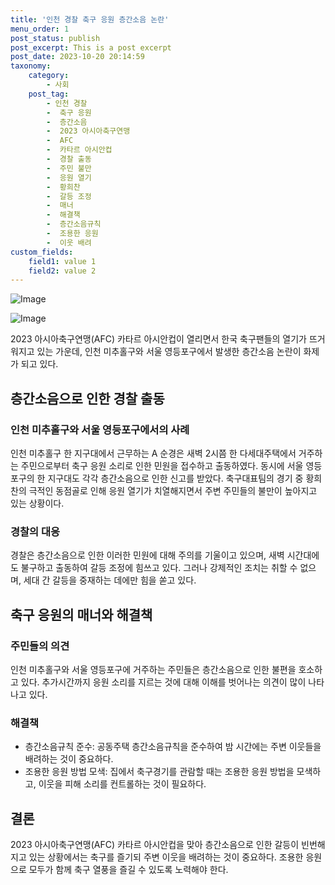 ```yaml
---
title: '인천 경찰 축구 응원 층간소음 논란'
menu_order: 1
post_status: publish
post_excerpt: This is a post excerpt
post_date: 2023-10-20 20:14:59
taxonomy:
    category:
        - 사회
    post_tag:
        - 인천 경찰
        -  축구 응원
        -  층간소음
        -  2023 아시아축구연맹
        -  AFC
        -  카타르 아시안컵
        -  경찰 출동
        -  주민 불만
        -  응원 열기
        -  황희찬
        -  갈등 조정
        -  매너
        -  해결책
        -  층간소음규칙
        -  조용한 응원
        -  이웃 배려
custom_fields:
    field1: value 1
    field2: value 2
---
```


![Image](https://imgnews.pstatic.net/image/025/2024/02/06/0003339958_001_20240206154001055.jpg?type=w647)

![Image](https://imgnews.pstatic.net/image/025/2024/02/06/0003339958_002_20240206154001098.jpg?type=w647)


2023 아시아축구연맹(AFC) 카타르 아시안컵이 열리면서 한국 축구팬들의 열기가 뜨거워지고 있는 가운데, 인천 미추홀구와 서울 영등포구에서 발생한 층간소음 논란이 화제가 되고 있다.

## 층간소음으로 인한 경찰 출동

### 인천 미추홀구와 서울 영등포구에서의 사례

인천 미추홀구 한 지구대에서 근무하는 A 순경은 새벽 2시쯤 한 다세대주택에서 거주하는 주민으로부터 축구 응원 소리로 인한 민원을 접수하고 출동하였다. 동시에 서울 영등포구의 한 지구대도 각각 층간소음으로 인한 신고를 받았다. 축구대표팀의 경기 중 황희찬의 극적인 동점골로 인해 응원 열기가 치열해지면서 주변 주민들의 불만이 높아지고 있는 상황이다.

### 경찰의 대응

경찰은 층간소음으로 인한 이러한 민원에 대해 주의를 기울이고 있으며, 새벽 시간대에도 불구하고 출동하여 갈등 조정에 힘쓰고 있다. 그러나 강제적인 조치는 취할 수 없으며, 세대 간 갈등을 중재하는 데에만 힘을 쏟고 있다.

## 축구 응원의 매너와 해결책

### 주민들의 의견

인천 미추홀구와 서울 영등포구에 거주하는 주민들은 층간소음으로 인한 불편을 호소하고 있다. 추가시간까지 응원 소리를 지르는 것에 대해 이해를 벗어나는 의견이 많이 나타나고 있다.

### 해결책

- 층간소음규칙 준수: 공동주택 층간소음규칙을 준수하여 밤 시간에는 주변 이웃들을 배려하는 것이 중요하다.
- 조용한 응원 방법 모색: 집에서 축구경기를 관람할 때는 조용한 응원 방법을 모색하고, 이웃을 피해 소리를 컨트롤하는 것이 필요하다.

## 결론

2023 아시아축구연맹(AFC) 카타르 아시안컵을 맞아 층간소음으로 인한 갈등이 빈번해지고 있는 상황에서는 축구를 즐기되 주변 이웃을 배려하는 것이 중요하다. 조용한 응원으로 모두가 함께 축구 열풍을 즐길 수 있도록 노력해야 한다.
